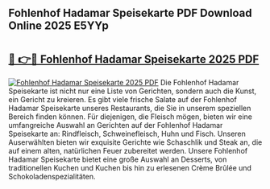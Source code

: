 ## Fohlenhof Hadamar Speisekarte PDF Download Online 2025 E5YYp

# <h2><a href="http://gcaoafc.nevu.top/?p=Fohlenhof+Hadamar+Speisekarte">🔗 👉🔴 Fohlenhof Hadamar Speisekarte 2025 PDF</a></h2>

[![Fohlenhof Hadamar Speisekarte 2025 PDF](https://i.imgur.com/dBaPXMq.png)](http://gcaoafc.nevu.top/?p=Fohlenhof+Hadamar+Speisekarte)
Die Fohlenhof Hadamar Speisekarte ist nicht nur eine Liste von Gerichten, sondern auch die Kunst, ein Gericht zu kreieren. Es gibt viele frische Salate auf der Fohlenhof Hadamar Speisekarte unseres Restaurants, die Sie in unserem speziellen Bereich finden können. Für diejenigen, die Fleisch mögen, bieten wir eine umfangreiche Auswahl an Gerichten auf der Fohlenhof Hadamar Speisekarte an: Rindfleisch, Schweinefleisch, Huhn und Fisch. Unseren Auserwählten bieten wir exquisite Gerichte wie Schaschlik und Steak an, die auf einem alten, natürlichen Feuer zubereitet werden. Unsere Fohlenhof Hadamar Speisekarte bietet eine große Auswahl an Desserts, von traditionellen Kuchen und Kuchen bis hin zu erlesenen Crème Brûlée und Schokoladenspezialitäten.
